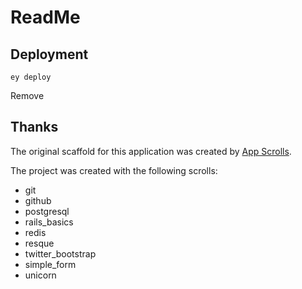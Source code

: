 # ReadMe


## Deployment

```
ey deploy
```
Remove
## Thanks

The original scaffold for this application was created by [App Scrolls](http://appscrolls.org).

The project was created with the following scrolls:

* git
* github
* postgresql
* rails_basics
* redis
* resque
* twitter_bootstrap
* simple_form
* unicorn

